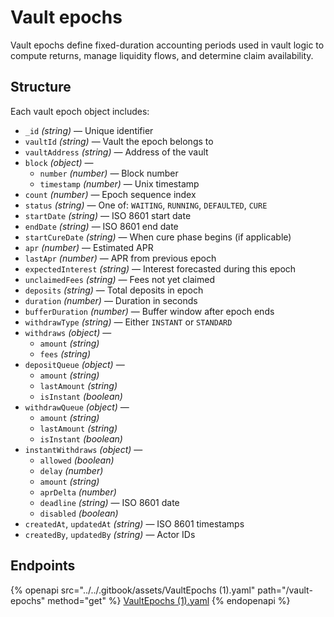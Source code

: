 # Vault epochs

Vault epochs define fixed-duration accounting periods used in vault logic to compute returns, manage liquidity flows, and determine claim availability.

## Structure

Each vault epoch object includes:

* `_id` _(string)_ — Unique identifier
* `vaultId` _(string)_ — Vault the epoch belongs to
* `vaultAddress` _(string)_ — Address of the vault
* `block` _(object)_ —
  * `number` _(number)_ — Block number
  * `timestamp` _(number)_ — Unix timestamp
* `count` _(number)_ — Epoch sequence index
* `status` _(string)_ — One of: `WAITING`, `RUNNING`, `DEFAULTED`, `CURE`
* `startDate` _(string)_ — ISO 8601 start date
* `endDate` _(string)_ — ISO 8601 end date
* `startCureDate` _(string)_ — When cure phase begins (if applicable)
* `apr` _(number)_ — Estimated APR
* `lastApr` _(number)_ — APR from previous epoch
* `expectedInterest` _(string)_ — Interest forecasted during this epoch
* `unclaimedFees` _(string)_ — Fees not yet claimed
* `deposits` _(string)_ — Total deposits in epoch
* `duration` _(number)_ — Duration in seconds
* `bufferDuration` _(number)_ — Buffer window after epoch ends
* `withdrawType` _(string)_ — Either `INSTANT` or `STANDARD`
* `withdraws` _(object)_ —
  * `amount` _(string)_
  * `fees` _(string)_
* `depositQueue` _(object)_ —
  * `amount` _(string)_
  * `lastAmount` _(string)_
  * `isInstant` _(boolean)_
* `withdrawQueue` _(object)_ —
  * `amount` _(string)_
  * `lastAmount` _(string)_
  * `isInstant` _(boolean)_
* `instantWithdraws` _(object)_ —
  * `allowed` _(boolean)_
  * `delay` _(number)_
  * `amount` _(string)_
  * `aprDelta` _(number)_
  * `deadline` _(string)_ — ISO 8601 date
  * `disabled` _(boolean)_
* `createdAt`, `updatedAt` _(string)_ — ISO 8601 timestamps
* `createdBy`, `updatedBy` _(string)_ — Actor IDs

## Endpoints

{% openapi src="../../.gitbook/assets/VaultEpochs (1).yaml" path="/vault-epochs" method="get" %}
[VaultEpochs (1).yaml](<../../.gitbook/assets/VaultEpochs (1).yaml>)
{% endopenapi %}
